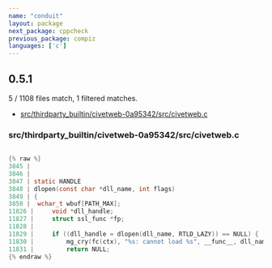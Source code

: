 ```yaml
---
name: "conduit"
layout: package
next_package: cppcheck
previous_package: compiz
languages: ['c']
---
```

## 0.5.1
5 / 1108 files match, 1 filtered matches.

 - [src/thirdparty_builtin/civetweb-0a95342/src/civetweb.c](#srcthirdparty_builtincivetweb-0a95342srccivetwebc)

### src/thirdparty_builtin/civetweb-0a95342/src/civetweb.c

```c

{% raw %}
3845 | 
3846 | 
3847 | static HANDLE
3848 | dlopen(const char *dll_name, int flags)
3849 | {
3850 | 	wchar_t wbuf[PATH_MAX];
11826 | 	void *dll_handle;
11827 | 	struct ssl_func *fp;
11828 | 
11829 | 	if ((dll_handle = dlopen(dll_name, RTLD_LAZY)) == NULL) {
11830 | 		mg_cry(fc(ctx), "%s: cannot load %s", __func__, dll_name);
11831 | 		return NULL;
{% endraw %}

```